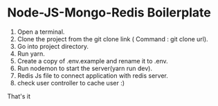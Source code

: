 # Node-JS-Mongo-Redis Boilerplate

1. Open a terminal.
2. Clone the project from the git clone link ( Command : git clone url).
3. Go into project directory.
4. Run yarn.
5. Create a copy of .env.example and rename it to .env.
6. Run nodemon to start the server(yarn run dev).
7. Redis Js file to connect application with redis server.
8. check user controller to cache user :)

That's it
